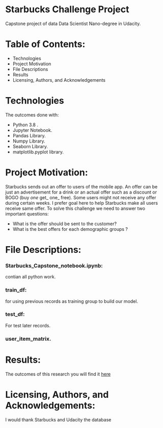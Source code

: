 # Starbucks Challenge Project
Capstone project of data Data Scientist Nano-degree in Udacity.
# Table of Contents:
* Technologies
* Project Motivation
* File Descriptions
* Results
* Licensing, Authors, and Acknowledgements

# Technologies
The outcomes done with:
* Python 3.8 . 
* Jupyter Notebook.
* Pandas Library.
* Numpy Library.
* Seaborn Library.
* matplotlib.pyplot library.
# Project Motivation:
Starbucks sends out an offer to users of the mobile app. An offer can be just an advertisement for a drink or an actual offer such as a discount or BOGO (buy _one_ get_ one_ free). Some users might not receive any offer during certain weeks.
I prefer goal here to help Starbucks make all users receive same offer. To solve this challenge we need to answer two important questions:
* What is the offer should be sent to the customer? 
* What is the best offers for each demographic groups ?
# File Descriptions:
### Starbucks_Capstone_notebook.ipynb:
contian all python work.

### train_df:
for using previous records as training group to build our model.

### test_df:
For test later records.

### user_item_matrix.
# Results:
The outcomes of this research you will find it [here](https://medium.com/@fo0oze18/starbucks-promotions-an-analytical-study-b7276cd21810)

# Licensing, Authors, and Acknowledgements:
I would thank Starbucks and Udacity the database
